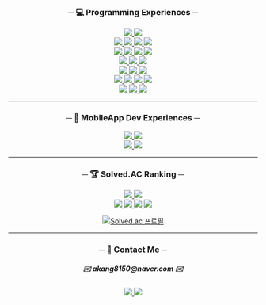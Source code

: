 <h3 align="center">─ 💻 Programming Experiences ─</h3>
<div align="center">
  <a href="https://github.com/kangdongil?tab=repositories&q=topic%3Agit">
    <img src="https://img.shields.io/badge/Git-f05032?style=flat-square&logo=Git&logoColor=white"/>
  </a>
  <a href="https://github.com/kangdongil?tab=repositories&q=topic%3Agithub">
    <img src="https://hits.seeyoufarm.com/api/count/incr/badge.svg?url=https%3A%2F%2Fgithub.com%2Fkangdongil&count_bg=%23000000&title_bg=%23000000&icon=github.svg&icon_color=%23E7E7E7&title=GitHub&edge_flat=true"/>
  </a>
</div>
<div align="center">
  <a href="https://github.com/kangdongil?tab=repositories&q=topic%3Abash">
    <img src="https://img.shields.io/badge/Bash-2c383c?style=flat-square&logo=GNU Bash&logoColor=white"/>
  </a>
  <a href="https://github.com/kangdongil?tab=repositories&q=topic%3Avim">
    <img src="https://img.shields.io/badge/Vim-019833?style=flat-square&logo=Vim&logoColor=#dbdbdb"/>
  </a>
  <a href="https://github.com/kangdongil?tab=repositories&q=topic%3Avscode">
    <img src="https://img.shields.io/badge/VSCode-007acc?style=flat-square&logo=Visual Studio Code&logoColor=white"/>
  </a>
  <a href="https://github.com/kangdongil?tab=repositories&q=topic%3Agitpod">
    <img src="https://img.shields.io/badge/GitPod-d98137?style=flat-square&logo=Gitpod&logoColor=ffae33"/>
  </a>
  </div>
  <div align="center">
  <a href="https://github.com/kangdongil?tab=repositories&q=topic%3Ajavascript">
    <img src="https://img.shields.io/badge/JavaScript-f7df1e?style=flat-square&logo=JavaScript&logoColor=2d3035"/>
  </a>
  <a href="https://github.com/kangdongil?tab=repositories&q=topic%3Atypescript">
    <img src="https://img.shields.io/badge/TypeScript-3178c6?style=flat-square&logo=TypeScript&logoColor=white"/>
  </a>
  <a href="https://github.com/kangdongil?tab=repositories&q=topic%3Amongodb">
    <img src="https://img.shields.io/badge/MongoDB-47a248?style=flat-square&logo=MongoDB&logoColor=white"/>
  </a>
  <a href="https://github.com/kangdongil?tab=repositories&q=topic%3Anodejs">
    <img src="https://img.shields.io/badge/Node.js-339933?style=flat-square&logo=Node.js&logoColor=white"/>
  </a>
</div>
<div align="center">
  <a href="https://github.com/kangdongil?tab=repositories&q=topic%3Apython">
    <img src="https://img.shields.io/badge/Python-3776AB?style=flat-square&logo=Python&logoColor=white"/>
  </a>
  <a href="https://github.com/kangdongil?tab=repositories&q=topic%3Apoetry">
    <img src="https://img.shields.io/badge/Poetry-4957cf?style=flat-square&logo=Poetry&logoColor=white"/>
  </a>
  <a href="https://github.com/kangdongil?tab=repositories&q=topic%3Adjango">
    <img src="https://img.shields.io/badge/Django-092e20?style=flat-square&logo=Django&logoColor=white"/>
  </a>
</div>
<div align="center">
  <a href="https://github.com/kangdongil?tab=repositories&q=topic%3Areactjs">
    <img src="https://img.shields.io/badge/React.js-282c34?style=flat-square&logo=React&logoColor=61dafb"/>
  </a>
  <a href="https://github.com/kangdongil?tab=repositories&q=topic%3Areact-router">
    <img src="https://img.shields.io/badge/R.Router-282c34?style=flat-square&logo=React Router&logoColor=ca4245"/>
  </a>
  <a href="https://github.com/kangdongil?tab=repositories&q=topic%3Atanstack-query">
    <img src="https://img.shields.io/badge/R.Query-282c34?style=flat-square&logo=React Query&logoColor=ffb200"/>
  </a>
</div>
<div align="center">
  <a href="https://github.com/kangdongil?tab=repositories&q=topic%3Anextjs">
    <img src="https://img.shields.io/badge/Next.js-000000?style=flat-square&logo=Next.js&logoColor=white"/>
  </a>
  <a href="https://github.com/kangdongil?tab=repositories&q=topic%3Afirebase">
    <img src="https://img.shields.io/badge/Firebase-282c34?style=flat-square&logo=Firebase&logoColor=FFCA28"/>
  </a>
  <a href="https://github.com/kangdongil?tab=repositories&q=topic%3Aprisma">
    <img src="https://img.shields.io/badge/Prisma-57595D?style=flat-square&logo=Prisma&logoColor=white"/>
  </a>
  <a href="https://github.com/kangdongil?tab=repositories&q=topic%3Acloudfare">
    <img src="https://img.shields.io/badge/Cloudflare-57595D?style=flat-square&logo=Cloudflare&logoColor=white"/>
  </a>
</div>
<div align="center">
  <a href="https://github.com/kangdongil?tab=repositories&q=topic%3Astyled-components">
    <img src="https://img.shields.io/badge/styd.Compt-2c313d?style=flat-square&logo=styled-components&logoColor=db7093"/>
  </a>
  <a href="https://github.com/kangdongil?tab=repositories&q=topic%3tailwind-css">
    <img src="https://img.shields.io/badge/tailwindCSS-2c313d?style=flat-square&logo=Tailwind CSS&logoColor=06b6d4"/>
  </a>
  <a href="https://github.com/kangdongil?tab=repositories&q=topic%3Achakra-ui">
    <img src="https://img.shields.io/badge/Chakra.ui-2c313d?style=flat-square&logo=Chakra UI&logoColor=4fd1c5"/>
  </a>
</div>

<hr />
<h3 align="center">─ 📱 MobileApp Dev Experiences ─</h3>
<div align="center">
  <a href="https://github.com/kangdongil?tab=repositories&q=topic%3Areact-native">
    <img src="https://img.shields.io/badge/ReactNative-57595D?style=flat-square&logo=React&logoColor=white"/>
  </a>
  <a href="https://github.com/kangdongil?tab=repositories&q=topic%3Aexpo">
    <img src="https://img.shields.io/badge/Expo-57595D?style=flat-square&logo=Expo&logoColor=white"/>
  </a>
</div>
<div align="center">
  <a href="https://github.com/kangdongil?tab=repositories&q=topic%3Adart">
    <img src="https://img.shields.io/badge/Dart-57595D?style=flat-square&logo=Dart&logoColor=white"/>
  </a>
  <a href="https://github.com/kangdongil?tab=repositories&q=topic%3Aflutter">
    <img src="https://img.shields.io/badge/Flutter-57595D?style=flat-square&logo=Flutter&logoColor=white"/>
  </a>
</div>

<hr />
<h3 align="center">─ 🏆 Solved.AC Ranking ─</h3>
<div align="center">
  <a href="https://github.com/kangdongil?tab=repositories&q=topic%3Acpp-algorithms">
    <img src="https://img.shields.io/badge/CPP-659AD2?style=flat-square&logo=C%2B%2B&logoColor=white"/>
  </a>
  <a href="https://github.com/kangdongil?tab=repositories&q=topic%3Apython-algorithms">
    <img src="https://img.shields.io/badge/Python-3776AB?style=flat-square&logo=Python&logoColor=white"/>
  </a>
</div>
<div align="center">
  <a href="https://github.com/kangdongil?tab=repositories&q=topic%3Ajuypter-notebook">
    <img src="https://img.shields.io/badge/Jupyter-57595D?style=flat-square&logo=Jupyter&logoColor=white"/>
  </a>
  <a href="https://github.com/kangdongil?tab=repositories&q=topic%3Anumpy">
    <img src="https://img.shields.io/badge/NumPy-57595D?style=flat-square&logo=NumPy&logoColor=white"/>
  </a>
  <a href="https://github.com/kangdongil?tab=repositories&q=topic%3Ascikit-learn">
    <img src="https://img.shields.io/badge/sck.learn-57595D?style=flat-square&logo=scikit-learn&logoColor=white"/>
  </a>
  <a href="https://github.com/kangdongil?tab=repositories&q=topic%3Apandas">
    <img src="https://img.shields.io/badge/pandas-57595D?style=flat-square&logo=pandas&logoColor=white"/>
  </a>
</div>
<div align="center">

  [![Solved.ac 프로필](http://mazassumnida.wtf/api/v2/generate_badge?boj=akang8150)](https://solved.ac/akang8150)
</div>
<hr />
<h3 align="center">─ 📇 Contact Me ─</h3>
<div align="center">
  <h5>
    ✉️ akang8150@naver.com ✉️
  </h5>
</div>
<div align="center">
  <a href="https://norucode.notion.site/">
    <img src="https://img.shields.io/badge/Notion-F7F7EF?style=flat-square&logo=Notion&logoColor=000000"/>
  </a>
  <a href="https://velog.io/@a_noru18">
    <img src="https://img.shields.io/badge/Velog-F7F7EF?style=flat-square&logo=Velog&logoColor=20C997"/>
  </a>
</div>

